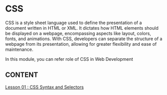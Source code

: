 # CSS

CSS is a style sheet language used to define the presentation of a document written in HTML or XML. It dictates how HTML elements should be displayed on a webpage, encompassing aspects like layout, colors, fonts, and animations. With CSS, developers can separate the structure of a webpage from its presentation, allowing for greater flexibility and ease of maintenance.

In this module, you can refer role of CSS in Web Development


## CONTENT

[Lesson 01 : CSS Syntax and Selectors](./01_SYNTAX_AND_SELECTOR/syntax_selector.md)